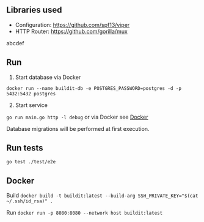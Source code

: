 ## Libraries used
- Configuration: https://github.com/spf13/viper
- HTTP Router: https://github.com/gorilla/mux

abcdef

## Run

1. Start database via Docker

`docker run --name buildit-db -e POSTGRES_PASSWORD=postgres -d -p 5432:5432 postgres`
   
2. Start service 
   
`go run main.go http -l debug`
or via Docker see [Docker](#docker)

Database migrations will be performed at first execution.

## Run tests

`go test ./test/e2e`

## Docker

Build
`docker build -t buildit:latest --build-arg SSH_PRIVATE_KEY="$(cat ~/.ssh/id_rsa)" .`

Run
`docker run -p 8080:8080 --network host buildit:latest`